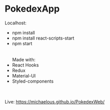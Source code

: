 # PokedexApp<br>

Localhost:<br>
* npm install <br>
* npm install react-scripts-start <br>
* npm start <br>
<br><br>
Made with:
*  React Hooks<br>
*  Redux<br>
*  Material-UI<br>
*  Styled-components<br>

<br><br>
Live: https://michaelous.github.io/PokedexWeb/
